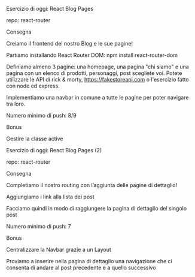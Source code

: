 Esercizio di oggi: React Blog Pages

repo: react-router

Consegna

Creiamo il frontend del nostro Blog e le sue pagine!

Partiamo installando React Router DOM: npm install react-router-dom

Definiamo almeno 3 pagine: una homepage, una pagina "chi siamo" e una pagina con un elenco di prodotti, personaggi, post scegliete voi. Potete utilizzare le API di rick & morty, https://fakestoreapi.com o l'esercizio fatto con node ed express.

Implementiamo una navbar in comune a tutte le pagine per poter navigare tra loro.

Numero minimo di push: 8/9

Bonus

Gestire la classe active

<!-- ------------------------------------------------------------------ -->

Esercizio di oggi: React Blog Pages (2)

repo: react-router

Consegna

Completiamo il nostro routing con l’aggiunta delle pagine di dettaglio!

Aggiungiamo i link alla lista dei post

Facciamo quindi in modo di raggiungere la pagina di dettaglio del singolo post

Numero minimo di push: 7

Bonus

Centralizzare la Navbar grazie a un Layout

Proviamo a inserire nella pagina di dettaglio una navigazione che ci consenta di andare al post precedente e a quello successivo